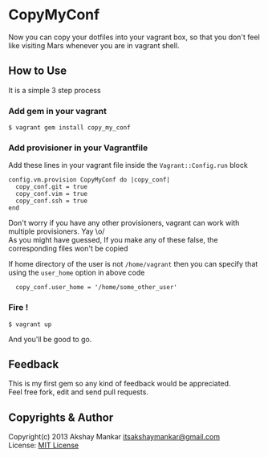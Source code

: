 # CopyMyConf

Now you can copy your dotfiles into your vagrant box, so that you don't feel like visiting Mars whenever you are in vagrant shell.

## How to Use

It is a simple 3 step process

### Add gem in your vagrant

    $ vagrant gem install copy_my_conf

### Add provisioner in your Vagrantfile

Add these lines in your vagrant file inside the `Vagrant::Config.run` block

    config.vm.provision CopyMyConf do |copy_conf|
      copy_conf.git = true
      copy_conf.vim = true
      copy_conf.ssh = true
    end

Don't worry if you have any other provisioners, vagrant can work with multiple provisioners. Yay \o/  
As you might have guessed, If you make any of these false, the corresponding files won't be copied

If home directory of the user is not `/home/vagrant` then you can specify that using the `user_home` option in above code

      copy_conf.user_home = '/home/some_other_user'

### Fire !

    $ vagrant up

And you'll be good to go.

## Feedback
This is my first gem so any kind of feedback would be appreciated.  
Feel free fork, edit and send pull requests.

## Copyrights & Author

Copyright(c) 2013 Akshay Mankar <itsakshaymankar@gmail.com>  
License: [MIT License](http://mit-license.org/)
